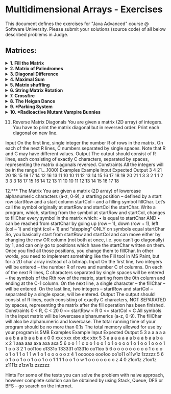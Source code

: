# **Multidimensional Arrays - Exercises**

This document defines the exercises for "Java Advanced" course @ Software University. Please submit your solutions (source code) of all below described problems in Judge.

## **Matrices:**

<details>
<summary><b>1. Fill the Matrix</b>
</summary>
<p>Filling a matrix in the regular way (top to bottom and left to right) is boring. 
Write two methods that fill a matrix of size N x N in two different patterns.<p>
<h3>Examples</h3>
<table>
<thead>
<tr>
<th>Pattern A</th>
<th>Pattern B</th>
</tr>
</thead>
<tbody>
<tr>
<td><img src="../../resources/L06MultidimensionalArraysExercises/image1.png" alt=""></td>
<td><img src="../../resources/L06MultidimensionalArraysExercises/image2.png" alt=""></td>
</tr>
</tbody>
</table>
<table>
<thead>
<tr>
<th>Input</th>
<th>Output</th>
</tr>
</thead>
<tbody>
<tr>
<td>3, A</td>
<td>1 4 7<br>2 5 8<br>3 6 9</td>
</tr>
<tr>
<td>3, B</td>
<td>1 6 7<br>2 5 8<br>3 4 9</td>
</tr>
</tbody>
</table>
<h3>Hints</h3>
<ul>
<li>Make a different method for each pattern</li>
<li>Make a method for printing the matrix</li>
</ul>
<p><b>Solution: <a href="./Ex01FillTheMatrix.java">Ex01FillTheMatrix.java</a></b></p>
</details>

<details>
<summary><b>2. Matrix of Palindromes</b>
</summary>

Write a program to generate the following matrix of palindromes of 3 letters with r rows and c columns like the one in the examples below.
- Rows define the first and the last letter: row 0 -> ‘a’, row 1 -> ‘b’, row 2 -> ‘c’, …
- Columns + rows define the middle letter: 
  - column 0, row 0 -> ‘a’, column 1, row 0 -> ‘b’, column 2, row 0 -> ‘c’, …
  - column 0, row 1 -> ‘b’, column 1, row 1 -> ‘c’, column 2, row 1 -> ‘d’, …

### **Input**

- The numbers r and c stay at the first line at the input.
- r and c are integers in the range [1…26].
- r + c ≤ 27

### **Examples**

<table>
  <thead>
  <tr>
    <th>Input</th>
    <th>Output</th>
  </tr>
  <tr>
    <td>4 6</td>
    <td><p>aaa aba aca ada aea afa<br>bbb bcb bdb beb bfb bgb<br>ccc cdc cec cfc cgc chc<br>ddd ded dfd dgd dhd did<p></td>
  </tr>
  <tr>
    <td>3 2</td>
    <td>aaa aba<br>bbb bcb<br>ccc cdc</td>
  </tr>
</table>

### **Hints**

- Use two nested loops to generate the matrix.
- Print the matrix row by row in a loop.
- Don’t forget to pack everything in methods.

<p><b>Solution: <a href="./Ex02MatrixPalindromes.java">Ex02MatrixPalindromes.java</a></b></p>

</details>

<details>
<summary><b>3. Diagonal Difference</b>
</summary>

Write a program that finds the difference between the sums of the square matrix diagonals (absolute value).

![](../../resources/L06MultidimensionalArraysExercises/image3.png)

 
### **Input**

- The first line holds a number n – the size of matrix.
- The next n lines hold the values for every row – n numbers separated by a space.

### **Examples**

Input|Output|Comments|
|:-----|:-------|:-------|
|3<br>11 2 4<br>4 5 6<br>10 8 -12|15|Primary diagonal: sum = 11 + 5 + (-12) = 4<br>Secondary diagonal: sum = 4 + 5 + 10 = 19<br>Difference: Abs(4 - 19) = 15|

### **Hints**

- Use a single loop i = [1 … n] to sum the diagonals.
- The primary diagonal holds all cells {row, col} where row == col == i.
- The secondary diagonal holds all cells {row, col} where row == i and col == n-1-i.

<p><b>Solution: <a href="./Ex03DiagonalDifference.java">Ex03DiagonalDifference.java</a></b></p>

</details>

<details>
<summary><b>4. Maximal Sum</b></summary>

Write a program that reads a rectangular integer matrix of size N x M and finds in it the square 3 x 3 that has maximal sum of its elements. 

### **Input**

- On the first line, you will receive the rows N and columns M. 
- On the next N lines you will receive each row with its elements.

Print the elements of the 3 x 3 square as a matrix, along with their sum. See the format of the output below:

### **Examples**

Input|Output|Comments|
|:-----|:-------|:-------|
|4 5<br>1 5 5 2 4<br>2 1 4 14 3<br>3 7 11 2 8<br>4 8 12 16 4|Sum = 75<br>1 4 14<br>7 11 2<br>8 12 16|![](../../resources/L06MultidimensionalArraysExercises/image4.png)|	 

<p><b>Solution: <a href="./Ex04MaximalSum.java">Ex04MaximalSum.java</a></b></p>

</details>

<details>
<summary><b>5. Matrix shuffling</b></summary>

Write a program which reads a string matrix from the console and performs certain operations with its elements. User input is provided in a similar way like in the problems above – first you read the dimensions and then the data. 
Your program should then receive commands in format: "swap row1 col1 row2c col2" where row1, row2, col1, col2 are coordinates in the matrix. In order for a command to be valid, it should start with the "swap" keyword along with four valid coordinates (no more, no less). You should swap the values at the given coordinates (cell [row1, col1] with cell [row2, col2]) and print the matrix at each step (thus you'll be able to check if the operation was performed correctly). 
If the command is not valid (doesn't contain the keyword "swap", has fewer or more coordinates entered or the given coordinates do not exist), print "Invalid input!" and move on to the next command. Your program should finish when the string "END" is entered.

### **Examples**

Input|Output|
|:-----|:-------|
|2 3<br>1 2 3<br>4 5 6<br>swap 0 0 1 1<br>swap 10 9 8 7<br>swap 0 1 1 0<br>END|5 2 3<br>4 1 6<br>Invalid input!<br>5 4 3<br>2 1 6|
|1 2<br>Hello World<br>0 0 0 1<br>swap 0 0 0 1<br>swap 0 1 0 0<br>END|Invalid input!<br>World Hello<br>Hello World|

### **Hints**

- Think about Exception Handling 

<p><b>Solution: <a href="./Ex05MatrixShuffling.java">Ex05MatrixShuffling.java</a></b></p>

</details>

<details>
<summary><b>6. String Matrix Rotation</b></summary>

You are given a sequence of text lines. Assume these text lines form a matrix of characters (pad the missing positions with spaces to build a rectangular matrix). Write a program to rotate the matrix by 90, 180, 270, 360, … degrees. Print the result at the console as sequence of strings after receiving the “END” command.

### **Examples**

|Input|Rotate(90)|Rotate(180)|Rotate(270)|
| --- | --- | --- | --- |
|hello<br>softuni<br>exam<br>END<br>![](../../resources/L06MultidimensionalArraysExercises/image8.png)|![](../../resources/L06MultidimensionalArraysExercises/image5.png)|![](../../resources/L06MultidimensionalArraysExercises/image6.png)|![](../../resources/L06MultidimensionalArraysExercises/image7.png)|

### **Input**

The input is read from the console:
- The first line holds a command in format "Rotate(X)" where X are the degrees of the requested rotation.
- The next lines contain the lines of the matrix for rotation.
- The input ends with the command "END".

The input data will always be valid and in the format described. There is no need to check it explicitly.

### **Output**

Print at the console the rotated matrix as a sequence of text lines.

### **Constraints**
- The rotation degrees is positive integer in the range [0…90000], where degrees is multiple of 90.
- The number of matrix lines is in the range [1…1 000].
- The matrix lines are strings of length 1 … 1 000.
- Allowed working time: 0.2 seconds. Allowed memory: 16 MB.

### **Examples**

<table>
<thead>
<tr>
<th>Input</th>
<th>Output</th>
<th>Input</th>
<th>Output</th>
<th>Input</th>
<th>Output</th>
</tr>
</thead>
<tbody>
<tr>
<td>Rotate(90)<br>hello<br>softuni<br>exam<br>END</td>
<td>esh<br>xoe<br>afl<br>mtl<br>&nbsp;uo<br>&nbsp;n&nbsp;<br>&nbsp;i&nbsp;</td>
<td>Rotate(180)<br>hello<br>softuni<br>exam<br>END</td>
<td>&nbsp;&nbsp;&nbsp;maxe<br>inutfos<br>&nbsp;&nbsp;olleh</td>
<td>Rotate(270)<br>hello<br>softuni<br>exam<br>END</td>
<td>&nbsp;i&nbsp;<br>&nbsp;n&nbsp;<br>ou&nbsp;<br>ltm<br>lfa<br>eox<br>hse</td>
</tr>
</tbody>
</table>

<p><b>Solution: <a href="./Ex06StingMatrixRotation.java">Ex06StingMatrixRotation.java</a></b></p>

</details>


<details>
<summary><b>7.	Crossfire </b></summary>

You will receive two integers which represent the dimensions of a matrix. Then, you must fill the matrix with increasing integers starting from 1, and continuing on every row, like this:<br>
first row: 1, 2, 3, …, n<br>
second row: n + 1, n + 2, n + 3, …, n + n<br>
third row: 2 * n + 1, 2 * n + 2, …, 2 * n + n<br>
You will also receive several commands in the form of 3 integers separated by a space. Those 3 integers will represent a row in the matrix, a column and a radius. You must then destroy the cells which correspond to those arguments cross-like.
Destroying a cell means that, that cell becomes completely nonexistent in the matrix. Destroying cells cross-like means that you form a cross figure with center point - equal to the cell with coordinates – the given row and column, and lines with length equal to the given radius. See the examples for more info. 
The input ends when you receive the command “Nuke it from orbit”. When that happens, you must print what has remained from the initial matrix.

### **Input**

- On the first line you will receive the dimensions of the matrix. You must then fill the matrix according to those dimensions
- On the next several lines you will begin receiving 3 integers separated by a single space, which represent the row, col and radius. You must then destroy cells according to those coordinates
- When you receive the command “Nuke it from orbit” the input ends

### **Output**

- The output is simple. You must print what is left from the matrix
- Every row must be printed on a new line and every column of a row - separated by a space

### **Constraints*

- The dimensions of the matrix will be integers in the range [2, 100]
- The given rows and columns will be valid integers in the range [-231 + 1, 231 - 1]
- The radius will be in range [0, 231 - 1]
- Allowed time/memory: 250ms/16MB

### **Examples**

<table>
<thead>
<tr>
<th>Input</th>
<th>Output</th>
<th>Comment</th>
</tr>
</thead>
<tbody>
<tr>
<td>5 5<br>3 3 2<br>4 3 2<br>Nuke it from orbit</td>
<td>1 2 3 4 5<br>6 7 8 10<br>11 12 13<br>16<br>21</td>
<td>Initial matrix:<br>1  2  3  4  5<br>6  7  8  9  10<br>11 12 13 14 15<br>16 17 18 19 20<br>21 22 23 24 25<br>Result from first destruction:<br>1  2  3  4  5<br>6  7  8  10<br>11 12 13 15<br>16           <br>21 22 23 25<br>Result from second destruction:<br>1  2  3  4  5<br>6  7  8  10<br>11 12 13<br>16<br>21</td>
</tr>
<tr>
<td>5 5<br>4 4 4<br>Nuke it from orbit</td>
<td>1 2 3 4<br>6 7 8 9<br>11 12 13 14<br>&nbsp;&nbsp;16 7 18 <br>&nbsp;&nbsp;&nbsp;&nbsp;&nbsp;&nbsp;19</td>
<td></td>
</tr>
</tbody>
</table>

<p><b>Solution: <a href="./Ex07Crossfire.java">Ex07Crossfire.java</a></b></p>

</details>

<details>
<summary><b>8.	The Heigan Dance</b></summary>

At last, level 80. And what do level eighties do? Go raiding. This is where you are now – trying not to be wiped by the famous dance boss, Heigan the Unclean. The fight is pretty straightforward - dance around the Plague Clouds and Eruptions, and you’ll be just fine.
Heigan’s chamber is a 15-by-15 two-dimensional array. The player always starts at the exact center. For each turn, Heigan uses a spell that hits a certain cell and the neighboring rows/columns. For example, if he hits (1,1), he also hits (0,0, 0,1, 0,2, 1,0 … 2,2). If the player’s current position is within the area of damage, the player tries to move. First, he tries to move up, if there’s damage/wall, he tries to move right, then down, then left. If he cannot move in any direction, because the cell is damaged or there is a wall, the player stays in place and takes the damage.
Plague cloud does 3500 damage when it hits, and 3500 damage the next turn. Then it expires. Eruption does 6000 damage when it hits. If a spell hits a player that also has an active Plague Cloud from the previous turn, the cloud damage is applied first. Both Heigan and the player may die in the same turn. If Heigan is dead, the spell he would have casted is ignored.
The player always starts at 18500 hit points; Heigan starts at 3,000,000 hit points. Each turn, the player does damage to Heigan. The fight is over either when the player is killed, or Heigan is defeated.

### **Input**

- On the first line you receive a floating-point number D – the damage done to Heigan each turn
- On the next several lines – you receive input in format {spell} {row} {col} – {spell} is either Cloud or Eruption

### **Output**

- On the first line  
  - If Heigan is defeated: “Heigan: Defeated!”
  - Else: “Heigan: {remaining}”, where remaining is rounded to two digits after the decimal separator
- On the second line:
  - If the player is killed: “Player: Killed by {spell}”
  - Else “Player: {remaining}”
- On the third line: “Final position: {row,  col}” -> the last coordinates of the player

### **Constraints**

- D is a floating-point number in range [0 … 500000]
- A damaging spell will always affect at least one cell
- Allowed memory: 16 MB
- Allowed working time: 0.25s

### **Examples**

<table>
<thead>
<tr>
<th>Input</th>
<th>Output</th>
</tr>
</thead>
<tbody>
<tr>
<td>10000<br>Cloud 7 7<br>Eruption 6 7<br>Eruption 8 7<br>Eruption 8 7</td>
<td>Heigan: 2960000.00<br>Player: Killed by Eruption<br>Final position: 8, 7</td>
</tr>
<tr>
<td>500000<br>Cloud 7 6<br>Eruption 7 8<br>Eruption 7 7<br>Cloud 7 8<br>Eruption 7 9<br>Eruption 6 14<br>Eruption 7 11</td>
<td>Heigan: Defeated!<br>Player: 12500<br>Final position: 7, 11</td>
</tr>
<tr>
<td>12500.66<br>Cloud 7 7<br>Cloud 7 7<br>Cloud 7 7<br>Cloud 7 7</td>
<td>Heigan: 2949997.36<br>Player: Killed by Plague Cloud<br>Final position: 7, 7</td>
</tr>
</tbody>
</table>

<p><b>Solution: <a href="./Ex08HeiganDance.java.java">Ex08HeiganDance.java.java</a></b></p>

</details>

<details>
<summary><b>9.	*Parking System</b></summary>

The parking lot in front of SoftUni is one of the busiest in the country, and it’s a common cause for conflicts between the doorkeeper Bai Tzetzo and the students. The SoftUni team wants to proactively resolve all conflicts, so an automated parking system should be implemented. They are organizing a competition – Parkoniada – and the author of the best parking system will win a romantic dinner with RoYaL. That’s exactly what you’ve been dreaming of, so you decide to join in.
The parking lot is a rectangular matrix where the first column is always free and all other cells are parking spots. A car can enter from any cell of the first column and then decides to go to a specific spot. If that spot is not free, the car searches for the closest free spot on the same row. If all the cells on that specific row are used, the car cannot park and leaves. If two free cells are located at the same distance from the initial parking spot, the cell which is closer to the entrance is preferred. A car can pass through a used parking spot.
Your task is to calculate the distance travelled by each car to its parking spot.
Example: A car enters the parking at row 1. It wants to go to cell 2, 2 so it moves through exactly four cells to reach its parking spot.

![](../../resources/L06MultidimensionalArraysExercises/image9.jpeg)

### **Input**

- On the first line of input, you are given the integers R and C, defining the dimensions of the parking lot
- On the next several lines, you are given the integers Z, X, Y where Z is the entry row and X, Y are the coordinates of the desired parking spot
- The input stops with the command ‘stop’. All integers are separated by a single space

### **Output**

- For each car, print the distance travelled to the desired spot or the first free spot
- If a car cannot park on its desired row, print the message ‘Row {row number} full’

### **Constraints**

- 2 ≤ R,C ≤ 10000
- Z, X, Y are inside the dimensions of the matrix. Y is never on the first column
- There are no more than 1000 input lines
- Allowed time/space: 0.1s (C#) /16MB

### **Examples**

<table>
<thead>
<tr>
<th>Input</th>
<th>Output</th>
</tr>
</thead>
<tbody>
<tr>
<td>4 4<br>1 2 2<br>2 2 2<br>2 2 2<br>3 2 2<br>stop</td>
<td>4<br>2<br>4<br>Row 2 full</td>
</tr>
</tbody>
</table>

<p><b>Solution: <a href="./Ex09ParkingSystem.java">Ex09ParkingSystem.java</a></b></p>

</details>

<details>
<summary><b>10.	*Radioactive Mutant Vampire Bunnies</b></summary>

Browsing through GitHub, you come across an old JS Basics teamwork game. It is about very nasty bunnies that multiply extremely fast. There’s also a player that has to escape from their lair. You really like the game so you decide to port it to C# because that’s your language of choice. The last thing that is left is the algorithm that decides if the player will escape the lair or not.
First, you will receive a line holding integers N and M, which represent the rows and columns in the lair. Then you receive N strings that can only consist of “.”, “B”, “P”. The bunnies are marked with “B”, the player is marked with “P”, and everything else is free space, marked with a dot “.”. They represent the initial state of the lair. There will be only one player. Then you will receive a string with commands such as LLRRUUDD – where each letter represents the next move of the player (Left, Right, Up, Down).
After each step of the player, each of the bunnies spread to the up, down, left and right (neighboring cells marked as “.” changes their value to B). If the player moves to a bunny cell or a bunny reaches the player, the player has died. If the player goes out of the lair without encountering a bunny, the player has won.
When the player dies or wins, the game ends. All the activities for this turn continue (e.g. all the bunnies spread normally), but there are no more turns. There will be no stalemates where the moves of the player end before he dies or escapes.
Finally, print the final state of the lair with every row on a separate line. On the last line, print either “dead: {row} {col}” or “won: {row} {col}”. Row and col are the coordinates of the cell where the player has died or the last cell he has been in before escaping the lair.

### **Input**

- On the first line of input, the numbers N and M are received – the number of rows and columns in the lair
- On the next N lines, each row is received in the form of a string. The string will contain only “.”, “B”, “P”. All strings will be the same length. There will be only one “P” for all the input
- On the last line, the directions are received in the form of a string, containing “R”, “L”, “U”, “D”

### **Output**

- On the first N lines, print the final state of the bunny lair
- On the last line, print the outcome – “won:” or “dead:” + {row} {col}

### **Constraints**

- The dimensions of the lair are in range [3…20]
- The directions string length is in range [1…20]

### **Examples**

<table>
<thead>
<tr>
<th>Input</th>
<th>Output</th>
</tr>
</thead>
<tbody>
<tr>
<td>5 8<br>.......B<br>...B....<br>....B..B<br>........<br>..P.....<br>ULLL</td>
<td>BBBBBBBB<br>BBBBBBBB<br>BBBBBBBB<br>.BBBBBBB<br>..BBBBBB<br>won: 3 0</td>
</tr>
<tr>
<td>4 5<br>.....<br>.....<br>.B...<br>...P.<br>LLLLLLLL</td>
<td>.B...<br>BBB..<br>BBBB.<br>BBB..<br>dead: 3 1</td>
</tr>
</tbody>
</table>

<p><b>Solution: <a href="./Ex10RadioactiveMutantVampireBunnies.java">Ex10RadioactiveMutantVampireBunnies.java</a></b></p>

</details>

11.	 Reverse Matrix Diagonals
You are given a matrix (2D array) of integers. You have to print the matrix diagonal but in reversed order. Print each diagonal on new line.

Input
On the first line, single integer the number R of rows in the matrix. On each of the next R lines, C numbers separated by single spaces. Note that R and C may have different values. 
Output
The output should consist of R lines, each consisting of exactly C characters, separated by spaces, representing the matrix diagonals reversed.
Constraints
All the integers will be in the range [1….1000]
Examples
Example Input	Expected Output
3 4
21 20 18 15
19 17 14 12
16 13 11 10	10
11 12
13 14 15
16 17 18
19 20
21
1 3
3 2 1	1
2
3
3 3
18 17 15
16 14 12
13 11 10	10
11 12
13 14 15
16 17
18

12.*** The Matrix
You are given a matrix (2D array) of lowercase alphanumeric characters (a-z, 0-9), a starting position – defined by a start row startRow and a start column startCol – and a filling symbol fillChar. Let’s call the symbol originally at startRow and startCol the startChar. Write a program, which, starting from the symbol at startRow and startCol, changes to fillChar every symbol in the matrix which:
•	is equal to startChar AND
•	can be reached from startChar by going up (row – 1), down (row + 1), left (col – 1) and right (col + 1) and “stepping” ONLY on symbols equal startChar 
So, you basically start from startRow and startCol and can move either by changing the row OR column (not both at once, i.e. you can’t go diagonally) by 1, and can only go to positions which have the startChar written on them. Once you find all those positions, you change them to fillChar. 
In other words, you need to implement something like the Fill tool in MS Paint, but for a 2D char array instead of a bitmap.
Input
On the first line, two integers will be entered – the number R of rows and number C of columns.
On each of the next R lines, C characters separated by single spaces will be entered – the symbols of the Rth row of the matrix, starting from the 0th column and ending at the C-1 column.
On the next line, a single character – the fillChar – will be entered.
On the last line, two integers – startRow and startCol – separated by a single space, will be entered.
Output
The output should consist of R lines, each consisting of exactly C characters, NOT SEPARATED by spaces, representing the matrix after the fill operation has been finished.
Constraints
0 < R, C < 20 
0 <= startRow < R 
0 <= startCol < C
All symbols in the input matrix will be lowercase alphanumerics (a-z, 0-9). The fillChar will also be alphanumeric and lowercase.
The total running time of your program should be no more than 0.1s
The total memory allowed for use by your program is 5MB
Examples
Example Input	Expected Output
5 3
a a a
a a a
a b a
a b a
a b a
x
0 0	xxx
xxx
xbx
xbx
xbx
5 3
a a a
a a a
a b a
a b a
a b a
x
2 1	aaa
aaa
axa
axa
axa
5 6
o o 1 1 o o
o 1 o o 1 o
1 o o o o 1
o 1 o o 1 o
o o 1 1 o o
3
2 1	oo11oo
o1331o
133331
o1331o
oo11oo
5 6
o o o o o o
o o o 1 o o
o o 1 o 1 1
o 1 1 w 1 o
1 o o o o o
z
4 1	oooooo
ooo1oo
oo1o11
o11w1z
1zzzzz
5 6
o 1 o o 1 o
o 1 o o 1 o
o 1 1 1 1 o
o 1 o w 1 o
o o o o o o
z
4 0	z1oo1z
z1oo1z
z1111z
z1zw1z
zzzzzz

Hints
For some of the tests you can solve the problem with naive approach, however complete solution can be obtained by using Stack, Queue, DFS or BFS – go search on the internet. 
